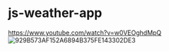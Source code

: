 # js-weather-app
https://www.youtube.com/watch?v=w0VEOghdMpQ
![929B573AF152A6894B375FE143302DE3](https://user-images.githubusercontent.com/75987534/211287903-9195566a-98a1-496e-90f1-ab44c0bd27f7.png)
